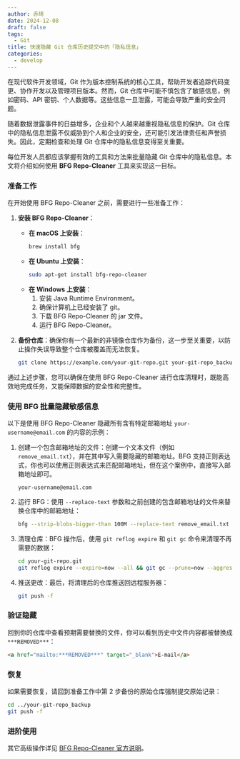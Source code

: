 ```yaml
---
author: 赤琦
date: 2024-12-08
draft: false
tags:
  - Git
title: 快速隐藏 Git 仓库历史提交中的「隐私信息」
categories:
  - develop
---
```


在现代软件开发领域，Git 作为版本控制系统的核心工具，帮助开发者追踪代码变更、协作开发以及管理项目版本。然而，Git 仓库中可能不慎包含了敏感信息，例如密码、API 密钥、个人数据等。这些信息一旦泄露，可能会导致严重的安全问题。

随着数据泄露事件的日益增多，企业和个人越来越重视隐私信息的保护。Git 仓库中的隐私信息泄露不仅威胁到个人和企业的安全，还可能引发法律责任和声誉损失。因此，定期检查和处理 Git 仓库中的隐私信息变得至关重要。

每位开发人员都应该掌握有效的工具和方法来批量隐藏 Git 仓库中的隐私信息。本文将介绍如何使用 **BFG Repo-Cleaner** 工具来实现这一目标。

### 准备工作

在开始使用 BFG Repo-Cleaner 之前，需要进行一些准备工作：

1. **安装 BFG Repo-Cleaner**：
   - **在 macOS 上安装**：
     ```bash
     brew install bfg
     ```
   - **在 Ubuntu 上安装**：
     ```bash
     sudo apt-get install bfg-repo-cleaner
     ```
   - **在 Windows 上安装**：
     1. 安装 Java Runtime Environment。
     2. 确保计算机上已经安装了 git。
     3. 下载 BFG Repo-Cleaner 的 jar 文件。
     4. 运行 BFG Repo-Cleaner。

2. **备份仓库**：确保你有一个最新的非镜像仓库作为备份，这一步至关重要，以防止操作失误导致整个仓库被覆盖而无法恢复。

   ```bash
   git clone https://example.com/your-git-repo.git your-git-repo_backup
   ```

通过上述步骤，您可以确保在使用 BFG Repo-Cleaner 进行仓库清理时，既能高效地完成任务，又能保障数据的安全性和完整性。

### 使用 BFG 批量隐藏敏感信息

以下是使用 BFG Repo-Cleaner 隐藏所有含有特定邮箱地址 `your-username@email.com` 的内容的示例：

1. 创建一个包含邮箱地址的文件：创建一个文本文件（例如 `remove_email.txt`），并在其中写入需要隐藏的邮箱地址。BFG 支持正则表达式，你也可以使用正则表达式来匹配邮箱地址，但在这个案例中，直接写入邮箱地址即可。

   ```
   your-username@email.com
   ```

2. 运行 BFG：使用 `--replace-text` 参数和之前创建的包含邮箱地址的文件来替换仓库中的邮箱地址：

   ```bash
   bfg --strip-blobs-bigger-than 100M --replace-text remove_email.txt your-git-repo.git
   ```

3. 清理仓库：BFG 操作后，使用 `git reflog expire` 和 `git gc` 命令来清理不再需要的数据：

   ```bash
   cd your-git-repo.git
   git reflog expire --expire=now --all && git gc --prune=now --aggressive
   ```

4. 推送更改：最后，将清理后的仓库推送回远程服务器：

   ```bash
   git push -f
   ```

### 验证隐藏

回到你的仓库中查看预期需要替换的文件，你可以看到历史中文件内容都被替换成 `***REMOVED***`：

```html
<a href="mailto:***REMOVED***" target="_blank">E-mail</a>
```

### 恢复

如果需要恢复，请回到准备工作中第 2 步备份的原始仓库强制提交原始记录：

```bash
cd ../your-git-repo_backup
git push -f
```

### 进阶使用

其它高级操作详见 [BFG Repo-Cleaner 官方说明](https://rtyley.github.io/bfg-repo-cleaner/)。
